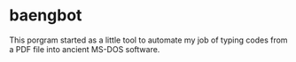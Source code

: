 # baengbot
This porgram started as a little tool to automate my job of typing codes from a PDF file into ancient MS-DOS software.
